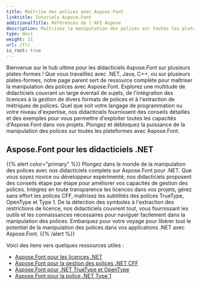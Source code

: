 ```yaml
---
title: Maîtrise des polices avec Aspose.Font
linktitle: Tutoriels Aspose.Font
additionalTitle: Références de l'API Aspose
description: Maîtrisez la manipulation des polices sur toutes les plateformes avec les didacticiels Aspose.Font. De .NET à Java, en passant par C++ et bien plus encore, débloquez les fonctionnalités de gestion des polices sans effort.
type: docs
weight: 11
url: /fr/
is_root: true
---
```


Bienvenue sur le hub ultime pour les didacticiels Aspose.Font sur plusieurs plates-formes ! Que vous travailliez avec .NET, Java, C++, ou sur plusieurs plates-formes, notre page parent sert de ressource complète pour maîtriser la manipulation des polices avec Aspose.Font. Explorez une multitude de didacticiels couvrant un large éventail de sujets, de l'intégration des licences à la gestion de divers formats de polices et à l'extraction de métriques de polices. Quel que soit votre langage de programmation ou votre niveau d'expertise, nos didacticiels fournissent des conseils détaillés et des exemples pour vous permettre d'exploiter toutes les capacités d'Aspose.Font dans vos projets. Plongez et débloquez la puissance de la manipulation des polices sur toutes les plateformes avec Aspose.Font.

## Aspose.Font pour les didacticiels .NET
{{% alert color="primary" %}}
Plongez dans le monde de la manipulation des polices avec nos didacticiels complets sur Aspose.Font pour .NET. Que vous soyez novice ou développeur expérimenté, nos didacticiels proposent des conseils étape par étape pour améliorer vos capacités de gestion des polices. Intégrez en toute transparence les licences dans vos projets, gérez sans effort les polices CFF, maîtrisez les subtilités des polices TrueType, OpenType et Type 1. De la détection des symboles à l'extraction des restrictions de licence, nos didacticiels couvrent tout, vous fournissant les outils et les connaissances nécessaires pour naviguer facilement dans la manipulation des polices. Embarquez pour votre voyage pour libérer tout le potentiel de la manipulation des polices dans vos applications .NET avec Aspose.Font.
{{% /alert %}}

Voici des liens vers quelques ressources utiles :
 
- [Aspose.Font pour les licences .NET](./net/licensing/)
- [Aspose.Font pour la gestion des polices .NET CFF](./net/cff-font-handling/)
- [Aspose.Font pour .NET TrueType et OpenType](./net/truetype-opentype/)
- [Aspose.Font pour la police .NET Type 1](./net/aspose-font-net-type1-font/)